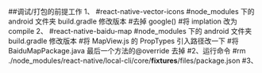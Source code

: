 ##调试/打包的前提工作
1、
#react-native-vector-icons
#node_modules 下的 android 文件夹 build.gradle 修改版本 #去掉 google() #将 implation 改为 compile
2、
#react-native-baidu-map
#node_modules 下的 android 文件夹 build.gradle 修改版本 #将 MapView.js 的 PropTypes 引入路径改一下 #将 BaiduMapPackage.java 最后一个方法的@override 去掉
#2、运行命令
#rm ./node_modules/react-native/local-cli/core/**fixtures**/files/package.json
#3、
